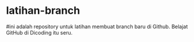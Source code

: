 # latihan-branch
#ini adalah repository untuk latihan membuat branch baru di Github.
Belajat GitHub di Dicoding itu seru.
